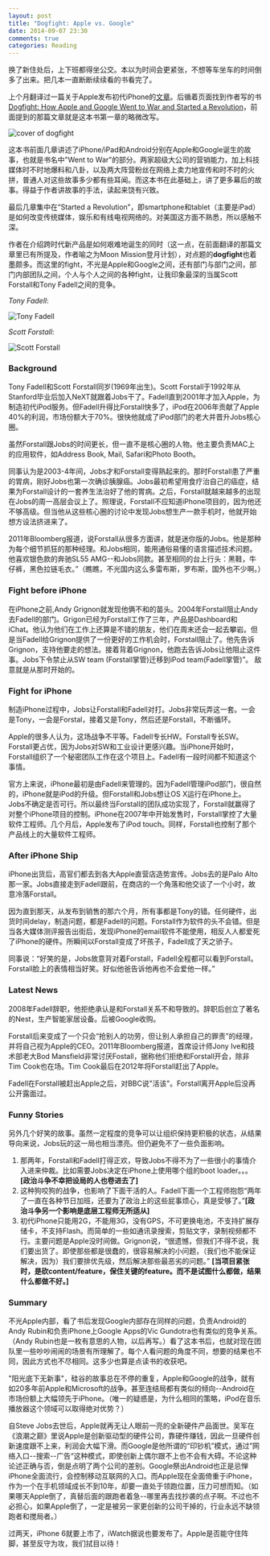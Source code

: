```yaml
---
layout: post
title: "Dogfight: Apple vs. Google"
date: 2014-09-07 23:30
comments: true
categories: Reading
---
```


换了新住处后，上下班都得坐公交。本以为时间会更紧张，不想等车坐车的时间倒多了出来。把几本一直断断续续看的书看完了。

<!--more--> 

上个月翻译过一篇关于Apple发布初代iPhone的[文章](http://blog.pzheng.info/blog/2014/08/04/and_then_steve_said/)。后循着页面找到作者写的书[Dogfight: How Apple and Google Went to War and Started a Revolution](http://www.amazon.com/Battle-Titans-Transforming-Previously-Published-ebook/dp/B00BIV1R98)，前面提到的那篇文章就是这本书第一章的略微改写。

![cover of dogfight](https://dl.dropboxusercontent.com/u/6459697/blogimage/20140907_dogfight_cover.jpg)

这本书前面几章讲述了iPhone/iPad和Android分别在Apple和Google诞生的故事，也就是书名中"Went to War"的部分。两家超级大公司的营销能力，加上科技媒体时不时地爆料和八卦，以及两大阵营粉丝在网络上卖力地宣传和时不时的火拼，普通人对这些故事多少都有些耳闻。而这本书在此基础上，讲了更多幕后的故事。得益于作者讲故事的手法，读起来饶有兴致。

最后几章集中在“Started a Revolution”，即smartphone和tablet（主要是iPad）是如何改变传统媒体，娱乐和有线电视网络的。对美国这方面不熟悉，所以感触不深。

作者在介绍跨时代新产品是如何艰难地诞生的同时（这一点，在前面翻译的那篇文章里已有所提及，作者喻之为Moon Mission登月计划），对点题的**dogfight**也着墨颇多。而这里的fight，不光是Apple和Google之间，还有部门与部门之间，部门内部团队之间，个人与个人之间的各种fight，让我印象最深的当属Scott Forstall和Tony Fadell之间的竞争。

*Tony Fadell*:

![Tony Fadell](http://upload.wikimedia.org/wikipedia/commons/thumb/6/67/Tony_Fadell.jpg/570px-Tony_Fadell.jpg)

*Scott Forstall*:

![Scott Forstall](http://upload.wikimedia.org/wikipedia/commons/thumb/1/19/Scott_Forstall.jpg/400px-Scott_Forstall.jpg)

### Background

Tony Fadell和Scott Forstall同岁(1969年出生)。Scott Forstall于1992年从Stanford毕业后加入NeXT就跟着Jobs干了。Fadell直到2001年才加入Apple，为制造初代iPod服务。但Fadell升得比Forstall快多了，iPod在2006年贡献了Apple 40%的利润，市场份额大于70%。很快他就成了iPod部门的老大并晋升Jobs核心圈。

虽然Forstall跟Jobs的时间更长，但一直不是核心圈的人物。他主要负责MAC上的应用软件，如Address Book, Mail, Safari和Photo Booth。

同事认为是2003-4年间，Jobs才和Forstall变得熟起来的。那时Forstall患了严重的胃病，刚好Jobs也第一次确诊胰腺癌。Jobs最初希望用食疗治自己的癌症，结果为Forstall设计的一套养生法治好了他的胃病。之后，Forstall就越来越多的出现在Jobs的周一高层会议上了。照理说，Forstall不应知道iPhone项目的，因为他还不够高级。但当他从这些核心圈的讨论中发现Jobs想生产一款手机时，他就开始想方设法挤进来了。

2011年Bloomberg报道，说Forstall从很多方面讲，就是迷你版的Jobs。他是那种为每个细节抓狂的那种经理。和Jobs相同，能用通俗易懂的语言描述技术问题。他喜欢银色款的奔驰SL55 AMG--和Jobs同款。甚至相同的台上行头：黑鞋，牛仔裤，黑色拉链毛衣。”（瞧瞧，不光国内这么多雷布斯，罗布斯，国外也不少啊。）

### Fight before iPhone

在iPhone之前,Andy Grignon就发现他俩不和的苗头。2004年Forstall阻止Andy去Fadell的部门。Grigon已经为Forstall工作了三年，产品是Dashboard和iChat。他认为他们在工作上还算是不错的朋友，他们在周末还会一起去攀岩。但是当Fadell给Grignon提供了一份更好的工作机会时，Forstall阻止了。他先告诉Grignon，支持他要走的想法。接着背着Grignon，他跑去告诉Jobs让他阻止这件事。Jobs下令禁止从SW team (Forstall掌管)迁移到iPod team(Fadell掌管)”。 敌意就是从那时开始的。

### Fight for iPhone

制造iPhone过程中，Jobs让Forstall和Fadell对打。Jobs非常玩弄这一套。一会是Tony，一会是Forstal，接着又是Tony，然后还是Forstall，不断循环。

Apple的很多人认为，这场战争不平等。Fadell专长HW。Forstall专长SW。Forstall更占优，因为Jobs对SW和工业设计更感兴趣。当iPhone开始时，Forstall组织了一个秘密团队工作在这个项目上。Fadell有一段时间都不知道这个事情。

官方上来说，iPhone最初是由Fadell来管理的。因为Fadell管理iPod部门，很自然的，iPhone就是iPod的升级。但Forstall和Jobs想让OS X运行在iPhone上。Jobs不确定是否可行。所以最终当Forstall的团队成功实现了，Forstall就赢得了对整个iPhone项目的控制。iPhone在2007年中开始发售时，Forstall掌控了大量软件工程师。几个月后，Apple发布了iPod touch。同样，Forstall也控制了那个产品线上的大量软件工程师。

### After iPhone Ship

iPhone出货后，高官们都去到各大Apple直营店造势宣传。Jobs去的是Palo Alto那一家。Jobs直接走到Fadell跟前，在商店的一个角落和他交谈了一个小时，故意冷落Forstall。

因为直到那天，从发布到销售的那六个月，所有事都是Tony的错。任何硬件，出货时间delay，制造问题，都是Fadell的问题。Forstall作为软件的头不会错。但是当各大媒体测评报告出街后，发现iPhone的email软件不能使用，相反人人都爱死了iPhone的硬件。所瞬间以Forstall变成了坏孩子，Fadell成了天之骄子。

同事说：“好笑的是，Jobs故意背对着Forstall，Fadell全程都可以看到Forstall。Forstall脸上的表情相当好笑。好似他爸告诉他再也不会爱他一样。”

### Latest News

2008年Fadell辞职，他拒绝承认是和Forstall关系不和导致的。辞职后创立了著名的Nest，生产智能家居设备。后被Google收购。

Forstall后来变成了一个只会“抢别人的功劳，但让别人承担自己的罪责”的经理，并将自己视为Apple的CEO。2011年Bloomberg报道，首席设计师Jony Ive和技术部老大Bod Mansfield非常讨厌Fostall，据称他们拒绝和Forstall开会，除非Tim Cook也在场。Tim Cook最后在2012年将Forstall赶出了Apple。

Fadell在Forstall被赶出Apple之后，对BBC说"活该"。Forstall离开Apple后没再公开露面过。

### Funny Stories

另外几个好笑的故事。虽然一定程度的竞争可以让组织保持更积极的状态，从结果导向来说，Jobs玩的这一局也相当漂亮。但仍避免不了一些负面影响。

1. 那两年，Forstall和Fadell打得正欢，导致Jobs不得不为了一些很小的事情介入进来仲裁。比如需要Jobs决定在iPhone上使用哪个组的boot loader。。。**[政治斗争不幸把设局的人也卷进去了]**
2. 这种狗咬狗的战争，也影响了下面干活的人。Fadell下面一个工程师抱怨“两年了一直在各种节日加班，还要为了政治上的这些屁事烦心，真是受够了。”**[政治斗争另一个影响是底层工程师无所适从]**
3. 初代iPhone只能用2G，不能用3G，没有GPS，不可更换电池，不支持扩展存储卡，不支持Flash。而简单的一些如通讯录搜索，剪贴文字，录制视频都不行。主要问题是Apple没时间做。Grignon说，“很遗憾，但我们不得不说，我们要出货了。即使那些都是很蠢的，很容易解决的小问题，（我们也不能保证解决，因为）我们要排优先级，然后解决那些最恶劣的问题。” **[当项目紧张时，是砍content/feature，保住关键的feature。而不是试图什么都做，结果什么都做不好。]**

### Summary

不光Apple内部，看了书后发现Google内部存在同样的问题，负责Android的Andy Rubin和负责iPhone上Google Apps的Vic Gundotra也有类似的竞争关系。（Andy Rubin也是一枚有意思的人物，以后再写。）看了这本书后，也就对现在团队里一些吵吵闹闹的场景有所理解了。每个人看问题的角度不同，想要的结果也不同，因此方式也不尽相同。这多少也算是点读书的收获吧。

"阳光底下无新事"，硅谷的故事总在不停的重复，Apple和Google的战争，就有如20多年前Apple和Microsoft的战争。甚至连结局都有类似的倾向--Android在市场份额上大幅领先于iPhone。（唯一的疑惑是，为什么相同的策略，iPod在音乐播放器这个领域可以取得绝对优势？）

自Steve Jobs去世后，Apple就再无让人眼前一亮的全新硬件产品面世。吴军在《浪潮之巅》里说Apple是创新驱动型的硬件公司，靠硬件赚钱，因此一旦硬件创新速度跟不上来，利润会大幅下滑。而Google是他所谓的“印钞机”模式，通过”网络入口--搜索--广告“这种模式，即使创新上偶尔跟不上也不会有大碍。不论这种论述正确与否，倒是点明了两个公司的差别。Google祭出Android也正是忌惮iPhone全面流行，会控制移动互联网的入口。而Apple现在全面倚重于iPhone，作为一个在手机领域成长不到10年，却要一直处于领跑位置，压力可想而知。（如果哪天Apple倒了，真替后面的跟跑者着急--哪里再去找抄袭的点子啊。不过也不必担心，如果Apple倒了，一定是被另一家更创新的公司干掉的，行业永远不缺领跑者和搅局者。）

过两天，iPhone 6就要上市了，iWatch据说也要发布了。Apple是否能守住阵脚，甚至反守为攻，我们拭目以待！